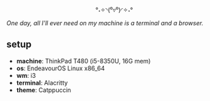 <div align=center>
  
°˖✧◝(⁰▿⁰)◜✧˖°
  
</div>

_One day, all I'll ever need on my machine is a terminal and a browser._

## setup
- **machine**: ThinkPad T480 (i5-8350U, 16G mem)
- **os**: EndeavourOS Linux x86_64
- **wm**: i3
- **terminal**: Alacritty
- **theme**: Catppuccin
